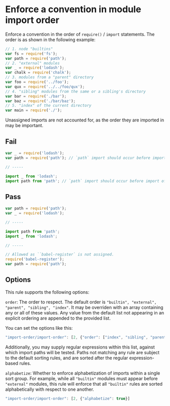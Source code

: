 # Enforce a convention in module import order

Enforce a convention in the order of `require()` / `import` statements. The order is as shown in the following example:

```js
// 1. node "builtins"
var fs = require('fs');
var path = require('path');
// 2. "external" modules
var _ = require('lodash');
var chalk = require('chalk');
// 3. modules from a "parent" directory
var foo = require('../foo');
var qux = require('../../foo/qux');
// 4. "sibling" modules from the same or a sibling's directory
var bar = require('./bar');
var baz = require('./bar/baz');
// 5. "index" of the current directory
var main = require('./');
```

Unassigned imports are not accounted for, as the order they are imported in may be important.


## Fail

```js
var _ = require('lodash');
var path = require('path'); // `path` import should occur before import of `lodash`

// -----

import _ from 'lodash';
import path from 'path'; // `path` import should occur before import of `lodash`
```


## Pass

```js
var path = require('path');
var _ = require('lodash');

// -----

import path from 'path';
import _ from 'lodash';

// -----

// Allowed as ̀`babel-register` is not assigned.
require('babel-register');
var path = require('path');
```

## Options

This rule supports the following options:

`order`: The order to respect. The default order is `"builtin", "external", "parent", "sibling", "index"`. It may be overriden with an array containing any or all of these values. Any value from the default list not appearing in an explicit ordering are appended to the provided list.

You can set the options like this:

```js
"import-order/import-order": [2, {"order": ["index", "sibling", "parent", "external", "builtin"]}]
```

Additionally, you may supply regular expressions within this list, against which import paths will be tested. Paths not matching any rule are subject to the default sorting rules, and are sorted after the regular expression-based rules.

`alphabetize`: Whether to enforce alphabetization of imports within a single sort group. For example, while all `"builtin"` modules must appear before `"external"` modules, this rule will enforce that all `"builtin"` rules are sorted alphabetically with respect to one another.

```js
"import-order/import-order": [2, {"alphabetize": true}]
```
